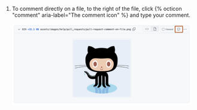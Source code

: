 1. To comment directly on a file, to the right of the file, click {% octicon "comment" aria-label="The comment icon" %} and type your comment.

   ![Screenshot of an image file on the "Files changed" page of a pull request. To the right of the image file, a comment icon is highlighted with an orange outline.](/assets/images/help/pull_requests/pull-request-comment-on-file.png)
